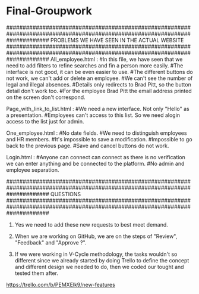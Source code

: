 # Final-Groupwork

#############################################################################################################################
                                            PROBLEMS WE HAVE SEEN IN THE ACTUAL WEBSITE
#############################################################################################################################
All_employee.html : 
  #In this file, we have seen that we need to add filters to refine searches and fin a person more easily.
  #The interface is not good, it can be even easier to use. 
  #The different buttons do not work, we can't add or delete an employee. 
  #We can't see the number of legal and illegal absences. 
  #Details only redirects to Brad Pitt, so the button detail don't work too. 
  #For the employee Brad Pitt the email address printed on the screen don't correspond. 

Page_with_link_to_list.html : 
  #We need a new interface. Not only "Hello" as a presentation.
  #Employees can't access to this list. So we need alogin access to the list just for admin.

One_employee.html : 
  #No date fields.
  #We need to distinguish employees and HR members.
  #It's impossible to save a modification.
  #Impossible to go back to the previous page.
  #Save and cancel buttons do not work.

Login.html :
  #Anyone can connect can connect as there is no verification we can enter anything and be connected to the platform.
  #No admin and employee separation.
  

#############################################################################################################################
                                                              QUESTIONS
#############################################################################################################################

1) Yes we need to add these new requests to best meet demand. 

2) When we are working on GitHub, we are on the steps of "Review", "Feedback" and "Approve ?".

3) If we were working in V-Cycle methodology, the tasks wouldn't so different since we already started by doing Trello to define the concept and different design we needed to do, then we coded our tought and tested them after.

https://trello.com/b/PEMXElk9/new-features
